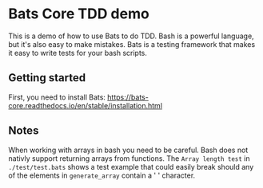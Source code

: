 # Bats Core TDD demo

This is a demo of how to use Bats to do TDD. Bash is a powerful language, but it's also easy to make mistakes. Bats is a testing framework that makes it easy to write tests for your bash scripts.

## Getting started

First, you need to install Bats: https://bats-core.readthedocs.io/en/stable/installation.html

## Notes

When working with arrays in bash you need to be careful. Bash does not nativly support returning arrays from functions. The `Array length test` in `./test/test.bats` shows a test example that could easily break should any of the elements in `generate_array` contain a ' ' character.
